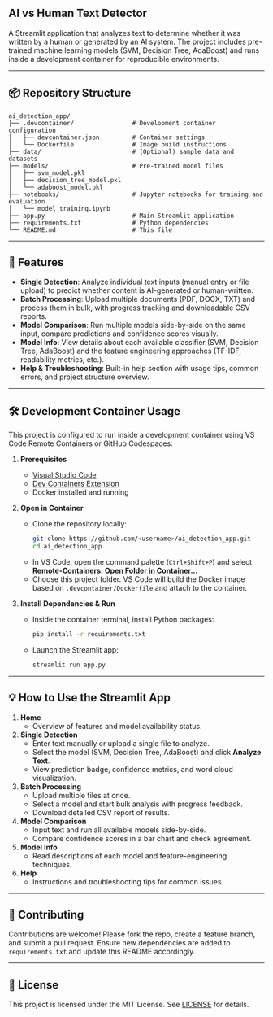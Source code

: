 ## AI vs Human Text Detector

A Streamlit application that analyzes text to determine whether it was written by a human or generated by an AI system. The project includes pre-trained machine learning models (SVM, Decision Tree, AdaBoost) and runs inside a development container for reproducible environments.

---

## 📦 Repository Structure

```
ai_detection_app/
├── .devcontainer/                # Development container configuration
│   ├── devcontainer.json         # Container settings
│   └── Dockerfile                # Image build instructions
├── data/                         # (Optional) sample data and datasets
├── models/                       # Pre-trained model files
│   ├── svm_model.pkl
│   ├── decision_tree_model.pkl
│   └── adaboost_model.pkl
├── notebooks/                    # Jupyter notebooks for training and evaluation
│   └── model_training.ipynb
├── app.py                        # Main Streamlit application
├── requirements.txt              # Python dependencies
└── README.md                     # This file
```

---

## 🚀 Features

- **Single Detection**: Analyze individual text inputs (manual entry or file upload) to predict whether content is AI-generated or human-written.
- **Batch Processing**: Upload multiple documents (PDF, DOCX, TXT) and process them in bulk, with progress tracking and downloadable CSV reports.
- **Model Comparison**: Run multiple models side-by-side on the same input, compare predictions and confidence scores visually.
- **Model Info**: View details about each available classifier (SVM, Decision Tree, AdaBoost) and the feature engineering approaches (TF-IDF, readability metrics, etc.).
- **Help & Troubleshooting**: Built-in help section with usage tips, common errors, and project structure overview.

---

## 🛠 Development Container Usage

This project is configured to run inside a development container using VS Code Remote Containers or GitHub Codespaces:

1. **Prerequisites**

   - [Visual Studio Code](https://code.visualstudio.com/)
   - [Dev Containers Extension](https://marketplace.visualstudio.com/items?itemName=ms-vscode-remote.remote-containers)
   - Docker installed and running

2. **Open in Container**

   - Clone the repository locally:
     ```bash
     git clone https://github.com/<username>/ai_detection_app.git
     cd ai_detection_app
     ```
   - In VS Code, open the command palette (`Ctrl+Shift+P`) and select **Remote-Containers: Open Folder in Container...**
   - Choose this project folder. VS Code will build the Docker image based on `.devcontainer/Dockerfile` and attach to the container.

3. **Install Dependencies & Run**

   - Inside the container terminal, install Python packages:
     ```bash
     pip install -r requirements.txt
     ```
   - Launch the Streamlit app:
     ```bash
     streamlit run app.py
     ```

---

## 💡 How to Use the Streamlit App

1. **Home**
   - Overview of features and model availability status.
2. **Single Detection**
   - Enter text manually or upload a single file to analyze.
   - Select the model (SVM, Decision Tree, AdaBoost) and click **Analyze Text**.
   - View prediction badge, confidence metrics, and word cloud visualization.
3. **Batch Processing**
   - Upload multiple files at once.
   - Select a model and start bulk analysis with progress feedback.
   - Download detailed CSV report of results.
4. **Model Comparison**
   - Input text and run all available models side-by-side.
   - Compare confidence scores in a bar chart and check agreement.
5. **Model Info**
   - Read descriptions of each model and feature-engineering techniques.
6. **Help**
   - Instructions and troubleshooting tips for common issues.

---

## 👥 Contributing

Contributions are welcome! Please fork the repo, create a feature branch, and submit a pull request. Ensure new dependencies are added to `requirements.txt` and update this README accordingly.

---

## 📜 License

This project is licensed under the MIT License. See [LICENSE](LICENSE) for details.

